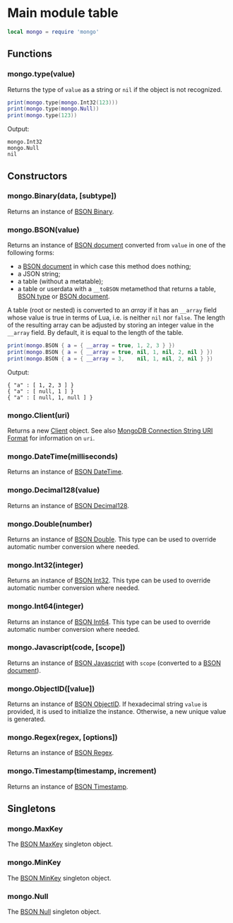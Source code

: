 Main module table
=================

```Lua
local mongo = require 'mongo'
```


Functions
---------

### mongo.type(value)
Returns the type of `value` as a string or `nil` if the object is not recognized.

```Lua
print(mongo.type(mongo.Int32(123)))
print(mongo.type(mongo.Null))
print(mongo.type(123))
```
Output:
```
mongo.Int32
mongo.Null
nil
```


Constructors
------------

### mongo.Binary(data, [subtype])
Returns an instance of [BSON Binary][BSON type].

### mongo.BSON(value)
Returns an instance of [BSON document] converted from `value` in one of the following forms:
- a [BSON document] in which case this method does nothing;
- a JSON string;
- a table (without a metatable);
- a table or userdata with a `__toBSON` metamethod that returns a table, [BSON type] or [BSON document].

A table (root or nested) is converted to an _array_ if it has an `__array` field whose value is true
in terms of Lua, i.e. is neither `nil` nor `false`. The length of the resulting array can be adjusted
by storing an integer value in the `__array` field. By default, it is equal to the length of the table.

```Lua
print(mongo.BSON { a = { __array = true, 1, 2, 3 } })
print(mongo.BSON { a = { __array = true, nil, 1, nil, 2, nil } })
print(mongo.BSON { a = { __array = 3,    nil, 1, nil, 2, nil } })
```
Output:
```
{ "a" : [ 1, 2, 3 ] }
{ "a" : [ null, 1 ] }
{ "a" : [ null, 1, null ] }
```

### mongo.Client(uri)
Returns a new [Client] object. See also [MongoDB Connection String URI Format] for information on `uri`.

### mongo.DateTime(milliseconds)
Returns an instance of [BSON DateTime][BSON type].

### mongo.Decimal128(value)
Returns an instance of [BSON Decimal128][BSON type].

### mongo.Double(number)
Returns an instance of [BSON Double][BSON type]. This type can be used to override automatic number
conversion where needed.

### mongo.Int32(integer)
Returns an instance of [BSON Int32][BSON type]. This type can be used to override automatic number
conversion where needed.

### mongo.Int64(integer)
Returns an instance of [BSON Int64][BSON type]. This type can be used to override automatic number
conversion where needed.

### mongo.Javascript(code, [scope])
Returns an instance of [BSON Javascript][BSON type] with `scope` (converted to a [BSON document]).

### mongo.ObjectID([value])
Returns an instance of [BSON ObjectID]. If hexadecimal string `value` is provided, it is used
to initialize the instance. Otherwise, a new unique value is generated.

### mongo.Regex(regex, [options])
Returns an instance of [BSON Regex][BSON type].

### mongo.Timestamp(timestamp, increment)
Returns an instance of [BSON Timestamp][BSON type].


Singletons
----------

### mongo.MaxKey
The [BSON MaxKey][BSON type] singleton object.

### mongo.MinKey
The [BSON MinKey][BSON type] singleton object.

### mongo.Null
The [BSON Null][BSON type] singleton object.


[BSON document]: bson.md
[BSON ObjectID]: objectid.md
[BSON type]: bsontype.md
[Client]: client.md
[MongoDB Connection String URI Format]: https://docs.mongodb.com/manual/reference/connection-string/
